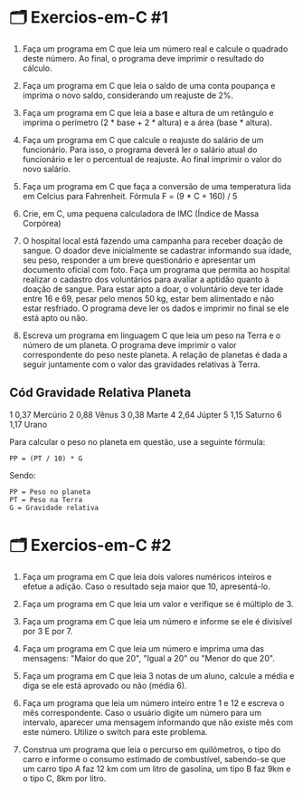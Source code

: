# 🗂️ Exercios-em-C #1

1. Faça um programa em C que leia um número real e calcule o quadrado deste número. Ao final, o programa deve imprimir o resultado do cálculo.

2. Faça um programa em C que leia o saldo de uma conta poupança e imprima o novo saldo, considerando um reajuste de 2%.

3. Faça um programa em C que leia a base e altura de um retângulo e imprima o perímetro (2 * base + 2 * altura) e a área (base * altura).

4. Faça um programa em C que calcule o reajuste do salário de um funcionário. Para isso, o programa deverá ler o salário atual do funcionário e ler o percentual de reajuste. Ao final imprimir o valor do novo salário.

5. Faça um programa em C que faça a conversão de uma temperatura lida em Celcius para Fahrenheit. Fórmula F = (9 * C + 160) / 5

6. Crie, em C, uma pequena calculadora de IMC (Índice de Massa Corpórea)

7. O hospital local está fazendo uma campanha para receber doação de sangue.
    O doador deve inicialmente se cadastrar informando sua idade, seu peso, responder a um breve questionário e apresentar um documento oficial com foto.
    Faça um programa que permita ao hospital realizar o cadastro dos voluntários para avaliar a aptidão quanto à doação de sangue. 
    Para estar apto a doar, o voluntário deve ter idade entre 16 e 69, pesar pelo menos 50 kg, estar bem alimentado e não estar resfriado. 
    O programa deve ler os dados e imprimir no final se ele está apto ou não.
    
 8. Escreva um programa em linguagem C que leia um peso na Terra e o número de um planeta. O programa deve imprimir o valor correspondente do peso neste planeta.
   A relação de planetas é dada a seguir juntamente com o valor das gravidades relativas à Terra.
 
Cód     Gravidade Relativa      Planeta
------------------------------------------
1           0,37                Mercúrio
2           0,88                Vênus
3           0,38                Marte
4           2,64                Júpter
5           1,15                Saturno
6           1,17                Urano
 
Para calcular o peso no planeta em questão, use a seguinte 
fórmula:
 
    PP = (PT / 10) * G
 
Sendo:
 
    PP = Peso no planeta
    PT = Peso na Terra
    G = Gravidade relativa


# 🗂️ Exercios-em-C #2
1. Faça um programa em C que leia dois valores numéricos inteiros e efetue a adição. Caso o resultado seja maior que 10, apresentá-lo.

2.  Faça um programa em C que leia um valor e verifique se é múltiplo de 3.

3. Faça um programa em C que leia um número e informe se ele é divisível por 3 E por 7.

4. Faça um programa em C que leia um número e imprima uma das mensagens: "Maior do que 20", "Igual a 20" ou "Menor do que 20".

5. Faça um programa em C que leia 3 notas de um aluno, calcule a média e diga se ele está aprovado ou não (média 6).

6. Faça um programa que leia um número inteiro entre 1 e 12 e escreva o mês correspondente. Caso o usuário digite um número para um intervalo, aparecer uma mensagem informando que não existe mês com este número. Utilize o switch para este problema.

7. Construa um programa que leia o percurso em quilómetros, o tipo do carro e informe o consumo estimado de combustível, sabendo-se que um carro tipo A faz 12 km com um litro de gasolina, um tipo B faz 9km e o tipo C, 8km por litro.


